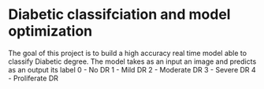 # Diabetic classifciation and model optimization
The goal of this project is to build a high accuracy real time model able to classify Diabetic degree. The model takes as an input an image and predicts as an output its label 
0 - No DR
1 - Mild DR
2 - Moderate DR
3 - Severe DR
4 - Proliferate DR
